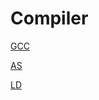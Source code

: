 # Compiler

[GCC](https://gcc.gnu.org/onlinedocs/)

[AS](https://gcc.gnu.org/onlinedocs/)

[LD](https://gcc.gnu.org/onlinedocs/)

